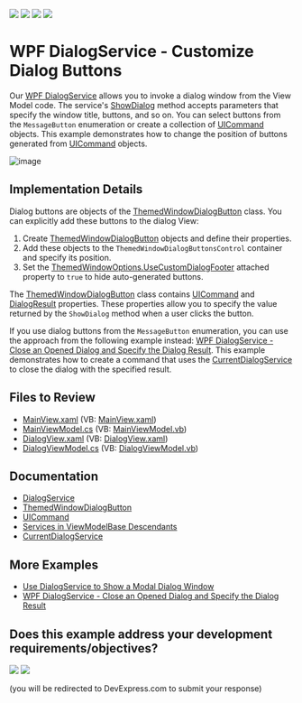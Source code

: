 <!-- default badges list -->
![](https://img.shields.io/endpoint?url=https://codecentral.devexpress.com/api/v1/VersionRange/128658041/22.2.2%2B)
[![](https://img.shields.io/badge/Open_in_DevExpress_Support_Center-FF7200?style=flat-square&logo=DevExpress&logoColor=white)](https://supportcenter.devexpress.com/ticket/details/T520287)
[![](https://img.shields.io/badge/📖_How_to_use_DevExpress_Examples-e9f6fc?style=flat-square)](https://docs.devexpress.com/GeneralInformation/403183)
[![](https://img.shields.io/badge/💬_Leave_Feedback-feecdd?style=flat-square)](#does-this-example-address-your-development-requirementsobjectives)
<!-- default badges end -->

# WPF DialogService - Customize Dialog Buttons

Our [WPF DialogService](https://docs.devexpress.com/WPF/17467/mvvm-framework/services/predefined-set/dialog-services/dialogservice) allows you to invoke a dialog window from the View Model code. The service's [ShowDialog](https://docs.devexpress.com/CoreLibraries/DevExpress.Mvvm.DialogServiceExtensions.ShowDialog.overloads) method accepts parameters that specify the window title, buttons, and so on. You can select buttons from the `MessageButton` enumeration or create a collection of [UICommand](https://docs.devexpress.com/CoreLibraries/DevExpress.Mvvm.UICommand) objects. This example demonstrates how to change the position of buttons generated from [UICommand](https://docs.devexpress.com/CoreLibraries/DevExpress.Mvvm.UICommand) objects.

![image](https://user-images.githubusercontent.com/65009440/231432257-9d5fc368-efd0-4c37-907a-a52af1175702.png)

## Implementation Details

Dialog buttons are objects of the [ThemedWindowDialogButton](https://docs.devexpress.com/WPF/DevExpress.Xpf.Core.ThemedWindowDialogButton) class. You can explicitly add these buttons to the dialog View:

1. Create [ThemedWindowDialogButton](https://docs.devexpress.com/WPF/DevExpress.Xpf.Core.ThemedWindowDialogButton) objects and define their properties.
2. Add these objects to the `ThemedWindowDialogButtonsControl` container and specify its position.
3. Set the [ThemedWindowOptions.UseCustomDialogFooter](http://docs.devexpress.com/WPF/DevExpress.Xpf.Core.Native.ThemedWindowOptions.UseCustomDialogFooter) attached property to `true` to hide auto-generated buttons.

The [ThemedWindowDialogButton](https://docs.devexpress.com/WPF/DevExpress.Xpf.Core.ThemedWindowDialogButton) class contains [UICommand](https://docs.devexpress.com/WPF/DevExpress.Xpf.Core.ThemedWindowDialogButton.UICommand) and [DialogResult](https://docs.devexpress.com/WPF/DevExpress.Xpf.Core.ThemedWindowDialogButton.DialogResult) properties. These properties allow you to specify the value returned by the `ShowDialog` method when a user clicks the button.

If you use dialog buttons from the `MessageButton` enumeration, you can use the approach from the following example instead: [WPF DialogService - Close an Opened Dialog and Specify the Dialog Result](https://github.com/DevExpress-Examples/wpf-dialogservice-close-opened-dialog-and-specify-dialog-result). This example demonstrates how to create a command that uses the [CurrentDialogService](https://docs.devexpress.com/WPF/401018/mvvm-framework/services/predefined-set/currentdialogservice) to close the dialog with the specified result.

## Files to Review

* [MainView.xaml](./CS/Views/MainView.xaml) (VB: [MainView.xaml](./VB/Views/MainView.xaml))
* [MainViewModel.cs](./CS/ViewModels/MainViewModel.cs) (VB: [MainViewModel.vb](./VB/ViewModels/MainViewModel.vb))
* [DialogView.xaml](./CS/Views/DialogView.xaml) (VB: [DialogView.xaml](./VB/Views/DialogView.xaml))
* [DialogViewModel.cs](./CS/ViewModels/DialogViewModel.cs) (VB: [DialogViewModel.vb](./VB/ViewModels/DialogViewModel.vb))

## Documentation

* [DialogService](https://docs.devexpress.com/WPF/17467/mvvm-framework/services/predefined-set/dialog-services/dialogservice)
* [ThemedWindowDialogButton](https://docs.devexpress.com/WPF/DevExpress.Xpf.Core.ThemedWindowDialogButton)
* [UICommand](https://docs.devexpress.com/CoreLibraries/DevExpress.Mvvm.UICommand)
* [Services in ViewModelBase Descendants](https://docs.devexpress.com/WPF/17446/mvvm-framework/services/services-in-viewmodelbase-descendants)
* [CurrentDialogService](https://docs.devexpress.com/WPF/401018/mvvm-framework/services/predefined-set/currentdialogservice)

## More Examples

* [Use DialogService to Show a Modal Dialog Window](https://github.com/DevExpress-Examples/wpf-mvvm-framework-ui-services-dialogservice)
* [WPF DialogService - Close an Opened Dialog and Specify the Dialog Result](https://github.com/DevExpress-Examples/wpf-dialogservice-close-opened-dialog-and-specify-dialog-result)
<!-- feedback -->
## Does this example address your development requirements/objectives?

[<img src="https://www.devexpress.com/support/examples/i/yes-button.svg"/>](https://www.devexpress.com/support/examples/survey.xml?utm_source=github&utm_campaign=wpf-dialogservice-customize-dialog-buttons&~~~was_helpful=yes) [<img src="https://www.devexpress.com/support/examples/i/no-button.svg"/>](https://www.devexpress.com/support/examples/survey.xml?utm_source=github&utm_campaign=wpf-dialogservice-customize-dialog-buttons&~~~was_helpful=no)

(you will be redirected to DevExpress.com to submit your response)
<!-- feedback end -->
